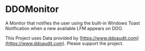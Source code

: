 # DDOMonitor
A Monitor that notifies the user using the built-in Windows Toast Notification when a new available LFM appears on DDO.

This Project uses Data provided by [https://www.ddoaudit.com](https://www.ddoaudit.com). Please support the project.
